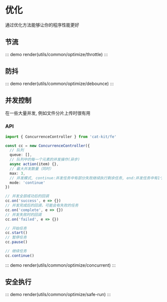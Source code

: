 # 优化

通过优化方法能够让你的程序性能更好

## 节流

::: demo
render(utils/common/optimize/throttle)
:::

## 防抖

::: demo
render(utils/common/optimize/debounce)
:::

## 并发控制

在一些大量并发, 例如文件分片上传时很有用

### API

```ts
import { ConcurrenceController } from 'cat-kit/fe'

const cc = new ConcurrenceController({
  // 队列
  queue: [],
  // 队列中的每一个元素的并发操作(异步)
  async action(item) {},
  // 最大并发数量（同时）
  max: 3,
  // 并发模式, continue:并发任务中有部分失败继续执行剩余任务, end:并发任务中有1个失败立马结束所有并发, 默认end
  mode: 'continue'
})

// 并发全部成功后的回调
cc.on('success', e => {})
// 并发完成后的回调，可能会有失败的任务
cc.on('complete', e => {})
// 并发失败时的回调
cc.on('failed', e => {})

// 开始任务
cc.start()
// 暂停任务
cc.pause()

// 继续任务
cc.continue()
```

::: demo
render(utils/common/optimize/concurrent)
:::

## 安全执行

::: demo
render(utils/common/optimize/safe-run)
:::
